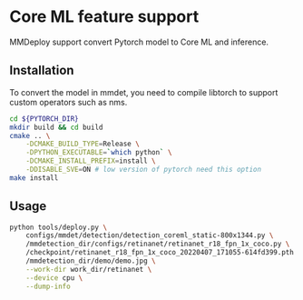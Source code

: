 # Core ML feature support

MMDeploy support convert Pytorch model to Core ML and inference.

## Installation

To convert the model in mmdet, you need to compile libtorch to support custom operators such as nms.

```bash
cd ${PYTORCH_DIR}
mkdir build && cd build
cmake .. \
    -DCMAKE_BUILD_TYPE=Release \
    -DPYTHON_EXECUTABLE=`which python` \
    -DCMAKE_INSTALL_PREFIX=install \
    -DDISABLE_SVE=ON # low version of pytorch need this option
make install
```

## Usage

```bash
python tools/deploy.py \
    configs/mmdet/detection/detection_coreml_static-800x1344.py \
    /mmdetection_dir/configs/retinanet/retinanet_r18_fpn_1x_coco.py \
    /checkpoint/retinanet_r18_fpn_1x_coco_20220407_171055-614fd399.pth \
    /mmdetection_dir/demo/demo.jpg \
    --work-dir work_dir/retinanet \
    --device cpu \
    --dump-info
```
